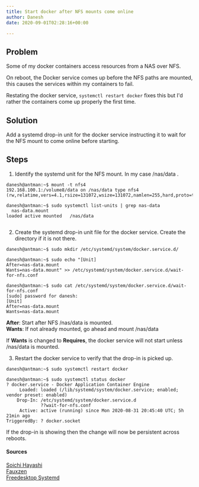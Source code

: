 ```yaml
---
title: Start docker after NFS mounts come online
author: Danesh
date: 2020-09-01T02:28:16+00:00

---
```

<div class="wp-block-jetpack-markdown">
  <h2>
    Problem
  </h2>
  
  <p>
    Some of my docker containers access resources from a NAS over NFS.
  </p>
  
  <p>
    On reboot, the Docker service comes up before the NFS paths are mounted, this causes the services within my containers to fail.
  </p>
  
  <p>
    Restating the docker service, <code>systemctl restart docker</code> fixes this but I'd rather the containers come up properly the first time.
  </p>
  
  <h2>
    Solution
  </h2>
  
  <p>
    Add a systemd drop-in unit for the docker service instructing it to wait for the NFS mount to come online before starting.
  </p>
  
  <h2>
    Steps
  </h2>
  
  <ol>
    <li>
      Identify the systemd unit for the NFS mount. In my case /nas/data .
    </li>
  </ol>
  
  <pre><code>danesh@antman:~$ mount -t nfs4
192.168.100.1:/volume8/data on /nas/data type nfs4 (rw,relatime,vers=4.1,rsize=131072,wsize=131072,namlen=255,hard,proto=tcp,timeo=600,retrans=2,sec=sys,clientaddr=192.168.100.2,local_lock=none,addr=192.168.100.1,_netdev)  

danesh@antman:~$ sudo systemctl list-units | grep nas-data
  nas-data.mount                                                                                                         loaded active mounted   /nas/data  
               
</code></pre>
  
  <ol start="2">
    <li>
      Create the systemd drop-in unit file for the docker service. Create the directory if it is not there.
    </li>
  </ol>
  
  <pre><code>danesh@antman:~$ sudo mkdir /etc/systemd/system/docker.service.d/  

danesh@antman:~$ sudo echo "[Unit]
After=nas-data.mount
Wants=nas-data.mount" &gt;&gt; /etc/systemd/system/docker.service.d/wait-for-nfs.conf

danesh@antman:~$ sudo cat /etc/systemd/system/docker.service.d/wait-for-nfs.conf 
[sudo] password for danesh: 
[Unit]
After=nas-data.mount
Wants=nas-data.mount
</code></pre>
  
  <p>
    <strong>After</strong>: Start after NFS /nas/data is mounted.<br /> <strong>Wants</strong>: If not already mounted, go ahead and mount /nas/data
  </p>
  
  <p>
    If <strong>Wants</strong> is changed to <strong>Requires</strong>, the docker service will not start unless /nas/data is mounted.
  </p>
  
  <ol start="3">
    <li>
      Restart the docker service to verify that the drop-in is picked up.
    </li>
  </ol>
  
  <pre><code>danesh@antman:~$ sudo systemctl restart docker

danesh@antman:~$ sudo systemctl status docker
? docker.service - Docker Application Container Engine
     Loaded: loaded (/lib/systemd/system/docker.service; enabled; vendor preset: enabled)
    Drop-In: /etc/systemd/system/docker.service.d
             ??wait-for-nfs.conf
     Active: active (running) since Mon 2020-08-31 20:45:40 UTC; 5h 21min ago
TriggeredBy: ? docker.socket
</code></pre>
  
  <p>
    If the drop-in is showing then the change will now be persistent across reboots.
  </p>
  
  <h4>
    Sources
  </h4>
  
  <p>
    <a href="https://soichi.us/blog/systemd-tips/">Soichi Hayashi</a><br /> <a href="https://fauxzen.com/docker-issues-with-nfs-mount/">Fauxzen</a><br /> <a href="https://www.freedesktop.org/software/systemd/man/systemd.unit.html">Freedesktop Systemd</a>
  </p>
</div>